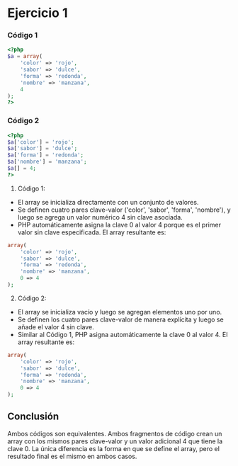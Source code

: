 # Ejercicio 1
### Código 1
```php
<?php
$a = array(
    'color' => 'rojo',
    'sabor' => 'dulce',
    'forma' => 'redonda',
    'nombre' => 'manzana',
    4
);
?>
```
### Código 2
```php
<?php
$a['color'] = 'rojo';
$a['sabor'] = 'dulce';
$a['forma'] = 'redonda';
$a['nombre'] = 'manzana';
$a[] = 4;
?>
```

1.	Código 1:
- El array se inicializa directamente con un conjunto de valores.
- Se definen cuatro pares clave-valor ('color', 'sabor', 'forma', 'nombre'), y luego se agrega un valor numérico 4 sin clave asociada.
- PHP automáticamente asigna la clave 0 al valor 4 porque es el primer valor sin clave especificada.
El array resultante es:
```php
array(
    'color' => 'rojo',
    'sabor' => 'dulce',
    'forma' => 'redonda',
    'nombre' => 'manzana',
    0 => 4
);
```
2.	Código 2:
- El array se inicializa vacío y luego se agregan elementos uno por uno.
- Se definen los cuatro pares clave-valor de manera explícita y luego se añade el valor 4 sin clave.
- Similar al Código 1, PHP asigna automáticamente la clave 0 al valor 4.
El array resultante es:
```php
array(
    'color' => 'rojo',
    'sabor' => 'dulce',
    'forma' => 'redonda',
    'nombre' => 'manzana',
    0 => 4
);
```

## Conclusión

Ambos códigos son equivalentes. Ambos fragmentos de código crean un array con los mismos pares clave-valor y un valor adicional 4 que tiene la clave 0. La única diferencia es la forma en que se define el array, pero el resultado final es el mismo en ambos casos.